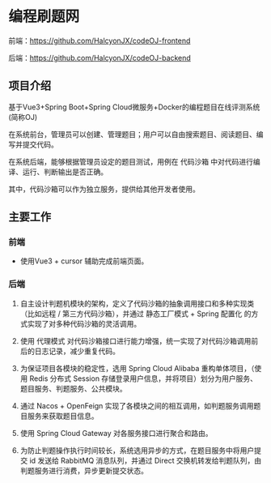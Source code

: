# 编程刷题网
前端：https://github.com/HalcyonJX/codeOJ-frontend

后端：https://github.com/HalcyonJX/codeOJ-backend

## 项目介绍
   基于Vue3+Spring Boot+Spring Cloud微服务+Docker的编程题目在线评测系统(简称OJ)

在系统前台，管理员可以创建、管理题目；用户可以自由搜索题目、阅读题目、编写并提交代码。

在系统后端，能够根据管理员设定的题目测试，用例在 代码沙箱 中对代码进行编译、运行、判断输出是否正确。

其中，代码沙箱可以作为独立服务，提供给其他开发者使用。

## 主要工作
### 前端
+ 使用Vue3 + cursor 辅助完成前端页面。

### 后端
1. 自主设计判题机模块的架构，定义了代码沙箱的抽象调用接口和多种实现类（比如远程 / 第三方代码沙箱），并通过 静态工厂模式 + Spring 配置化 的方式实现了对多种代码沙箱的灵活调用。

2. 使用 代理模式 对代码沙箱接口进行能力增强，统一实现了对代码沙箱调用前后的日志记录，减少重复代码。

3. 为保证项目各模块的稳定性，选用 Spring Cloud Alibaba 重构单体项目，（使用 Redis 分布式 Session 存储登录用户信息，并将项目）划分为用户服务、题目服务、判题服务、公共模块。

4. 通过 Nacos + OpenFeign 实现了各模块之间的相互调用，如判题服务调用题目服务来获取题目信息。

5. 使用 Spring Cloud Gateway 对各服务接口进行聚合和路由。

6. 为防止判题操作执行时间较长，系统选用异步的方式，在题目服务中将用户提交 id 发送给 RabbitMQ 消息队列，并通过 Direct 交换机转发给判题队列，由判题服务进行消费，异步更新提交状态。